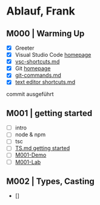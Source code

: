 # Ablauf, Frank

## M000 | Warming Up

- [x] Greeter
- [x] Visual Studio Code [homepage](https://code.visualstudio.com/)
- [x] [vsc-shortcuts.md](SHORTCUTS-VSCODE.md)
- [x] Git [homepage](https://git-scm.com)
- [x] [git-commands.md](GIT-COMMANDS.md)
- [x] [text editor shortcuts.md](SHORTCUTS-EDITOR.md)

commit ausgeführt

## M001 | getting started

- [ ] intro
- [ ] node & npm
- [ ] tsc
- [ ] [TS.md getting started](typescript.md#ts--getting-started)
- [ ] [M001-Demo](M001-Demo-Helloworld/greeter.ts)
- [ ] [M001-Lab](M001-Lab-LoginForm/login.ts)

## M002 | Types, Casting

- [] 